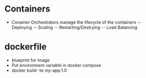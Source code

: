 # Containers

- Conainer Orchestrators manage the lifecycle of the containers
-- Deploying 
-- Scaling
-- Restarting/Destrying
-- Load Balancing


# dockerfile 
- blueprint for image
- Put environment variable in docker compose
- docker build -te my-app:1.0
